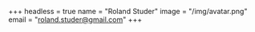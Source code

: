 +++
headless = true
name = "Roland Studer"
image = "/img/avatar.png"
email = "roland.studer@gmail.com"
+++

